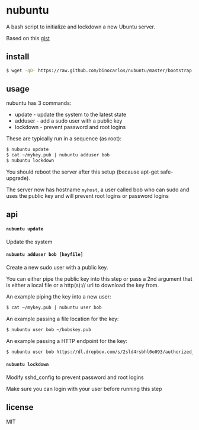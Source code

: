 nubuntu
========

A bash script to initialize and lockdown a new Ubuntu server.

Based on this [gist](https://gist.github.com/alanstevens/1877257)

## install

```bash
$ wget -qO- https://raw.github.com/binocarlos/nubuntu/master/bootstrap.sh | sudo bash
```

## usage

nubuntu has 3 commands:

 * update - update the system to the latest state
 * adduser - add a sudo user with a public key
 * lockdown - prevent password and root logins

These are typically run in a sequence (as root):

```bash
$ nubuntu update
$ cat ~/mykey.pub | nubuntu adduser bob
$ nubuntu lockdown
```

You should reboot the server after this setup (because apt-get safe-upgrade).

The server now has hostname `myhost`, a user called bob who can sudo and uses the public key and will prevent root logins or password logins

## api

#### `nubuntu update`

Update the system

#### `nubuntu adduser bob [keyfile]`

Create a new sudo user with a public key.

You can either pipe the public key into this step or pass a 2nd argument that is either a local file or a http(s):// url to download the key from.

An example piping the key into a new user:

```bash
$ cat ~/mykey.pub | nubuntu user bob
```

An example passing a file location for the key:

```bash
$ nubuntu user bob ~/bobskey.pub
```

An example passing a HTTP endpoint for the key:

```bash
$ nubuntu user bob https://dl.dropbox.com/s/2sld4rsbhl0o093/authorized_keys?dl=1
```

#### `nubuntu lockdown`

Modify sshd_config to prevent password and root logins

Make sure you can login with your user before running this step

## license

MIT